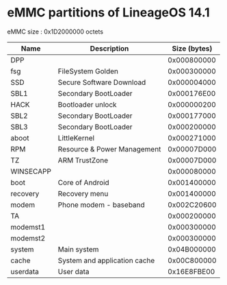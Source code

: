 # eMMC partitions of LineageOS 14.1

eMMC size : 0x1D2000000 octets

| Name     | Description | Size (bytes) |
|----------|-------------|--------------|
|DPP       | | 0x000800000 |
|fsg       | FileSystem Golden | 0x000300000 |
|SSD       | Secure Software Download | 0x000004000 |
|SBL1      | Secondary BootLoader | 0x000176E00 |
|HACK      | Bootloader unlock | 0x000000200 |
|SBL2      | Secondary BootLoader | 0x000177000 |
|SBL3      | Secondary BootLoader | 0x000200000 | 
|aboot     | LittleKernel | 0x000271000 |
|RPM       | Resource & Power Management | 0x00007D000 |
|TZ        | ARM TrustZone | 0x00007D000 |
|WINSECAPP | | 0x000080000 |
|boot      | Core of Android | 0x001400000 |
|recovery  | Recovery menu | 0x001400000 |
|modem     | Phone modem - baseband | 0x002C20600 |
|TA        | | 0x000200000 |
|modemst1  | | 0x000300000 |
|modemst2  | | 0x000300000 |
|system    | Main system | 0x04B000000 |
|cache     | System and application cache |0x00C800000 |
|userdata  | User data | 0x16E8FBE00 |
